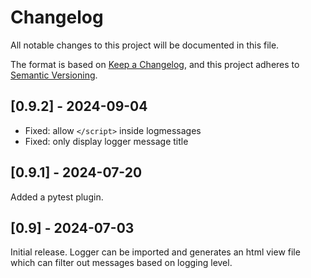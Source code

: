 # Changelog

All notable changes to this project will be documented in this file.

The format is based on [Keep a Changelog](https://keepachangelog.com/en/1.0.0/),
and this project adheres to [Semantic Versioning](https://semver.org/spec/v2.0.0.html).

## [0.9.2] - 2024-09-04

 * Fixed: allow `</script>` inside logmessages
 * Fixed: only display logger message title

## [0.9.1] - 2024-07-20

Added a pytest plugin.

## [0.9] - 2024-07-03

Initial release. Logger can be imported and generates an html view file which can filter out messages based on logging level.